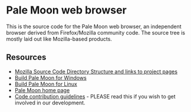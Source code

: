# Pale Moon web browser

This is the source code for the Pale Moon web browser, an independent
browser derived from Firefox/Mozilla community code. The source tree is
mostly laid out like Mozilla-based products.

## Resources

 * [Mozilla Source Code Directory Structure and links to project pages](https://developer.mozilla.org/en/Mozilla_Source_Code_Directory_Structure)
 * [Build Pale Moon for Windows](https://forum.palemoon.org/viewtopic.php?f=19&t=13556)
 * [Build Pale Moon for Linux](https://developer.palemoon.org/Developer_Guide:Build_Instructions/Pale_Moon/Linux)
 * [Pale Moon home page](http://www.palemoon.org/)
 * [Code contribution guidelines](https://github.com/MoonchildProductions/Pale-Moon/wiki/Code-contribution-guidelines) - PLEASE read this if you wish to get involved in our development.
